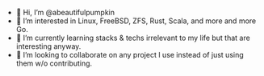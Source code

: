 - 🎃 Hi, I’m @abeautifulpumpkin 
- 🦀 I’m interested in Linux, FreeBSD, ZFS, Rust, Scala, and more and more Go.
- 🤩 I’m currently learning stacks & techs irrelevant to my life but that are interesting anyway. 
- 🐛 I’m looking to collaborate on any project I use instead of just using them w/o contributing.

